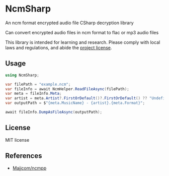 # NcmSharp

An ncm format encrypted audio file CSharp decryption library

Can convert encrypted audio files in ncm format to flac or mp3 audio files

This library is intended for learning and research. Please comply with local laws and regulations, and abide the [project license](https://github.com/LeZi9916/NcmSharp/blob/master/LICENSE.txt).

## Usage

```C#
using NcmSharp;

var filePath = "example.ncm";
var fileInfo = await NcmHelper.ReadFileAsync(filePath);
var meta = fileInfo.Meta;
var artist = meta.Artist?.FirstOrDefault()?.FirstOrDefault() ?? "Undefined";
var outputPath = $"{meta.MusicName} - {artist}.{meta.Format}";

await fileInfo.DumpAsFileAsync(outputPath);
```

## License

MIT license

## References

- [Majjcom/ncmpp](https://github.com/Majjcom/ncmpp)
